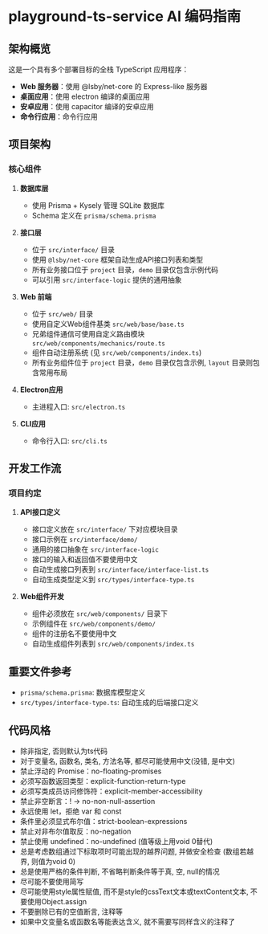 # playground-ts-service AI 编码指南

## 架构概览

这是一个具有多个部署目标的全栈 TypeScript 应用程序：

- **Web 服务器**：使用 @lsby/net-core 的 Express-like 服务器
- **桌面应用**：使用 electron 编译的桌面应用
- **安卓应用**：使用 capacitor 编译的安卓应用
- **命令行应用**：命令行应用

## 项目架构

### 核心组件

1. **数据库层**
   - 使用 Prisma + Kysely 管理 SQLite 数据库
   - Schema 定义在 `prisma/schema.prisma`

2. **接口层**
   - 位于 `src/interface/` 目录
   - 使用 `@lsby/net-core` 框架自动生成API接口列表和类型
   - 所有业务接口位于 `project` 目录，`demo` 目录仅包含示例代码
   - 可以引用 `src/interface-logic` 提供的通用抽象

3. **Web 前端**
   - 位于 `src/web/` 目录
   - 使用自定义Web组件基类 `src/web/base/base.ts`
   - 兄弟组件通信可使用自定义路由模块 `src/web/components/mechanics/route.ts`
   - 组件自动注册系统 (见 `src/web/components/index.ts`)
   - 所有业务组件位于 `project` 目录，`demo` 目录仅包含示例, `layout` 目录则包含常用布局

4. **Electron应用**
   - 主进程入口: `src/electron.ts`

5. **CLI应用**
   - 命令行入口: `src/cli.ts`

## 开发工作流

### 项目约定

1. **API接口定义**
   - 接口定义放在 `src/interface/` 下对应模块目录
   - 接口示例在 `src/interface/demo/`
   - 通用的接口抽象在 `src/interface-logic`
   - 接口的输入和返回值不要使用中文
   - 自动生成接口列表到 `src/interface/interface-list.ts`
   - 自动生成类型定义到 `src/types/interface-type.ts`

2. **Web组件开发**
   - 组件必须放在 `src/web/components/` 目录下
   - 示例组件在 `src/web/components/demo/`
   - 组件的注册名不要使用中文
   - 自动生成组件列表到 `src/web/components/index.ts`

## 重要文件参考

- `prisma/schema.prisma`: 数据库模型定义
- `src/types/interface-type.ts`: 自动生成的后端接口定义

## 代码风格

- 除非指定, 否则默认为ts代码
- 对于变量名, 函数名, 类名, 方法名等, 都尽可能使用中文(没错, 是中文)
- 禁止浮动的 Promise：no-floating-promises
- 必须写函数返回类型：explicit-function-return-type
- 必须写类成员访问修饰符：explicit-member-accessibility
- 禁止非空断言：! → no-non-null-assertion
- 永远使用 let，拒绝 var 和 const
- 条件里必须显式布尔值：strict-boolean-expressions
- 禁止对非布尔值取反：no-negation
- 禁止使用 undefined：no-undefined (值等级上用void 0替代)
- 总是考虑数组通过下标取项时可能出现的越界问题, 并做安全检查 (数组若越界, 则值为void 0)
- 总是使用严格的条件判断, 不省略判断条件等于真, 空, null的情况
- 尽可能不要使用简写
- 尽可能使用style属性赋值, 而不是style的cssText文本或textContent文本, 不要使用Object.assign
- 不要删除已有的空值断言, 注释等
- 如果中文变量名或函数名等能表达含义, 就不需要写同样含义的注释了
